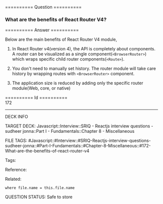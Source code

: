 ========== Question ==========  

### What are the benefits of React Router V4?  

========== Answer ==========  

Below are the main benefits of React Router V4 module,

1.  In React Router v4(version 4), the API is completely about components. A
    router can be visualized as a single component(`<BrowserRouter>`) which
    wraps specific child router components(`<Route>`).

2.  You don't need to manually set history. The router module will take care
    history by wrapping routes with `<BrowserRouter>` component.

3.  The application size is reduced by adding only the specific router
    module(Web, core, or native)

========== Id ==========  
172

---

DECK INFO

TARGET DECK: Javascript::Interview::SRIQ - Reactjs interview questions - sudheer jonna::Part I - Fundamentals::Chapter 8 - Miscellaneous

FILE TAGS: #Javascript::#Interview::#SRIQ-Reactjs-interview-questions-sudheer-jonna::#Part-I-Fundamentals::#Chapter-8-Miscellaneous::#172-What-are-the-benefits-of-react-router-v4

Tags:

Reference:

Related:

```dataview
where file.name = this.file.name
```
QUESTION STATUS: Safe to store
